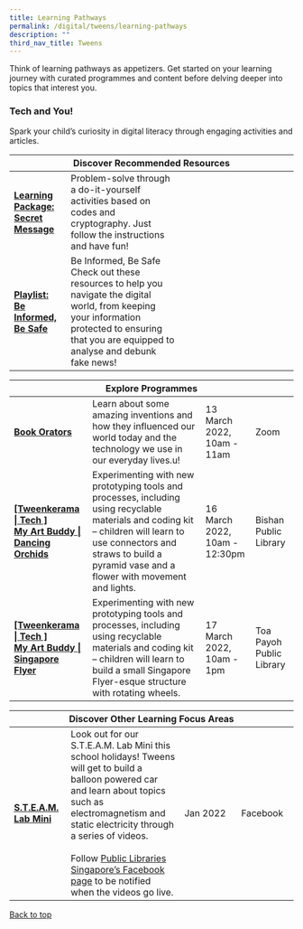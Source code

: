 ```yaml
---
title: Learning Pathways
permalink: /digital/tweens/learning-pathways
description: ""
third_nav_title: Tweens
---
```

<style type="text/css">
/* Links */
.content a { color: #322987; }
.content a:focus,
.content a:hover { color: #28216c; }

/* Button Outline */
.bp-button { padding-left: 1.5rem; padding-right: 1.5rem; }
.bp-button.is-primary-outline { border: 1px solid #322987; color: #322987; background-color: transparent; text-decoration: none; }
.bp-button.is-primary-outline:focus,
.bp-button.is-primary-outline:hover { border: 1px solid #322987; color: #cff2e8; background-color: #322987; text-decoration: none; }

/* Responsive Iframe */
.responsive-iframe { position: absolute; top: 0; left: 0; bottom: 0; right: 0; width: 100%; height: 100%; }
.responsive-iframe-container { position: relative; overflow: hidden; width: 100%; }
.responsive-iframe-container.ratio-16by9 { padding-top: 56.25%; }
.responsive-iframe-container.ratio-4by3 { padding-top: 75%; }
.responsive-iframe-container.ratio-3by2 { padding-top: 66.66%; }
.responsive-iframe-container.ratio-1by1 { padding-top: 100%; }
</style>
Think of learning pathways as appetizers. Get started on your learning journey with curated programmes and content before delving deeper into topics that interest you.
<h3><b>Tech and You!</b></h3>
Spark your child’s curiosity in digital literacy through engaging activities and articles.
<div class="horizontal-scroll margin--bottom--lg">
  <table class="generic-table">
    <thead>
      <tr>
        <th colspan="4" class="is-uppercase has-weight-normal">Discover Recommended Resources</th>
      </tr>
    </thead>
    <tbody>
      <tr>
        <td style="width: 20%;"><a href="https://childrenandteens.nlb.gov.sg/images/unsorted/tweenkerama/Tweens-Secret Messages.pdf" target="_blank"><b>Learning Package: Secret Message</b></a></td>
        <td style="width: 40%;">Problem-solve through a do-it-yourself activities based on codes and cryptography. Just follow the instructions and have fun!
</td>
        <td style="width: 20%;"></td>
        <td style="width: 20%;"></td>
      </tr>
      <tr>
        <td><a href="/digital/tweens/content" target="_blank"><b>Playlist: Be Informed, Be Safe</b></a></td>
        <td> Be Informed, Be Safe<br>
Check out these resources to help you navigate the digital world, from keeping your information protected to ensuring that you are equipped to analyse and debunk fake news!</td>
        <td> </td>
        <td> </td>
      </tr>
    </tbody>
  </table>
</div>

<div class="horizontal-scroll margin--bottom--lg">
  <table class="generic-table">
    <thead>
      <tr>
        <th colspan="4" class="is-uppercase has-weight-normal">Explore Programmes</th>
      </tr>
    </thead>
    <tbody>
      <tr>
        <td><a href="https://nlb-golibrary.eventbrite.sg/" target="_blank"><b>Book Orators</b></a></td>
        <td>Learn about some amazing inventions and how they influenced our world today and the technology we use in our everyday lives.u!</td>
        <td>13 March 2022,<br>10am - 11am</td>
        <td>Zoom</td>
      </tr>
			<tr>
        <td><a href="https://nlb-golibrary.eventbrite.sg/" target="_blank"><b>[Tweenkerama | Tech
]<br>My Art Buddy | Dancing Orchids
</b></a></td>
        <td>Experimenting with new prototyping tools and processes, including using recyclable materials and coding kit – children will learn to use connectors and straws to build a pyramid vase and a flower with movement and lights.
</td>
        <td>16 March 2022,<br>10am - 12:30pm</td>
        <td>Bishan Public Library</td>
      </tr>
			<tr>
        <td><a href="https://nlb-golibrary.eventbrite.sg/" target="_blank"><b>[Tweenkerama | Tech
]<br>My Art Buddy | Singapore Flyer
</b></a></td>
        <td>Experimenting with new prototyping tools and processes, including using recyclable materials and coding kit – children will learn to build a small Singapore Flyer-esque structure with rotating wheels.
</td>
        <td>17 March 2022,<br>10am - 1pm</td>
        <td>Toa Payoh Public Library</td>
      </tr>
		</tbody>
  </table>
</div>

<div class="horizontal-scroll margin--bottom--lg">
  <table class="generic-table">
    <thead>
      <tr>
        <th colspan="4" class="is-uppercase has-weight-normal">Discover Other Learning Focus Areas</th>
      </tr>
    </thead>
    <tbody>
      <tr>
        <td style="width: 20%;"><a href="https://childrenandteens.nlb.gov.sg/services/programmes/tweenkerama" target="_blank"><b>S.T.E.A.M. Lab Mini</b></a></td>
        <td style="width: 40%;">Look out for our S.T.E.A.M. Lab Mini this school holidays! Tweens will get to build a balloon powered car and learn about topics such as electromagnetism and static electricity through a series of videos.<br><br>
Follow <a href="https://www.facebook.com/publiclibrarysg" target="_blank">Public Libraries Singapore’s Facebook page</a> to be notified when the videos go live.</td>
        <td style="width: 20%;">Jan 2022</td>
        <td style="width: 20%;">Facebook</td>
      </tr>
    </tbody>
  </table>
</div>

<p class="has-text-right margin--top--xl"><a href="#main-content">Back to top</a></p>